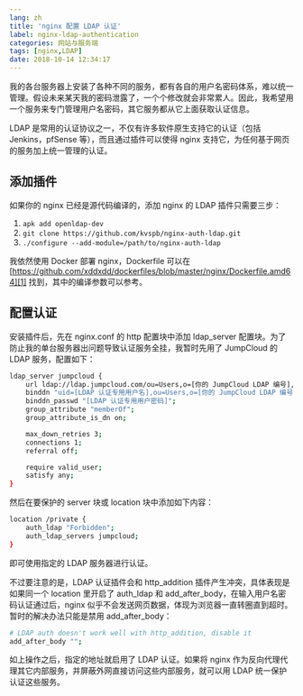 ```yaml
---
lang: zh
title: 'nginx 配置 LDAP 认证'
label: nginx-ldap-authentication
categories: 网站与服务端
tags: [nginx,LDAP]
date: 2018-10-14 12:34:17
---
```

我的各台服务器上安装了各种不同的服务，都有各自的用户名密码体系，难以统一管理。假设未来某天我的密码泄露了，一个个修改就会非常累人。因此，我希望用一个服务来专门管理用户名密码，其它服务都从它上面获取认证信息。

LDAP 是常用的认证协议之一，不仅有许多软件原生支持它的认证（包括 Jenkins，pfSense 等），而且通过插件可以使得 nginx 支持它，为任何基于网页的服务加上统一管理的认证。

添加插件
-------

如果你的 nginx 已经是源代码编译的，添加 nginx 的 LDAP 插件只需要三步：

1. `apk add openldap-dev`
2. `git clone https://github.com/kvspb/nginx-auth-ldap.git`
3. `./configure --add-module=/path/to/nginx-auth-ldap`

我依然使用 Docker 部署 nginx，Dockerfile 可以在 [https://github.com/xddxdd/dockerfiles/blob/master/nginx/Dockerfile.amd64][1] 找到，其中的编译参数可以参考。

配置认证
--------

安装插件后，先在 nginx.conf 的 http 配置块中添加 ldap_server 配置块。为了防止我的单台服务器出问题导致认证服务全挂，我暂时先用了 JumpCloud 的 LDAP 服务，配置如下：

```bash
ldap_server jumpcloud {
    url ldap://ldap.jumpcloud.com/ou=Users,o=[你的 JumpCloud LDAP 编号],dc=jumpcloud,dc=com?uid?sub?(objectClass=posixAccount);
    binddn "uid=[LDAP 认证专用用户名],ou=Users,o=[你的 JumpCloud LDAP 编号],dc=jumpcloud,dc=com";
    binddn_passwd "[LDAP 认证专用用户密码]";
    group_attribute "memberOf";
    group_attribute_is_dn on;

    max_down_retries 3;
    connections 1;
    referral off;

    require valid_user;
    satisfy any;
}
```

然后在要保护的 server 块或 location 块中添加如下内容：

```bash
location /private {
    auth_ldap "Forbidden";
    auth_ldap_servers jumpcloud;
}
```

即可使用指定的 LDAP 服务器进行认证。

不过要注意的是，LDAP 认证插件会和 http_addition 插件产生冲突，具体表现是如果同一个 location 里开启了 auth_ldap 和 add_after_body，在输入用户名密码认证通过后，nginx 似乎不会发送网页数据，体现为浏览器一直转圈直到超时。暂时的解决办法只能是禁用 add_after_body：

```bash
# LDAP auth doesn't work well with http_addition, disable it
add_after_body "";
```

如上操作之后，指定的地址就启用了 LDAP 认证。如果将 nginx 作为反向代理代理其它内部服务，并屏蔽外网直接访问这些内部服务，就可以用 LDAP 统一保护认证这些服务。

  [1]: https://github.com/xddxdd/dockerfiles/blob/master/nginx/Dockerfile.amd64
